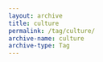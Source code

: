 ```yaml
---
layout: archive
title: culture
permalink: /tag/culture/
archive-name: culture
archive-type: Tag
---
```

